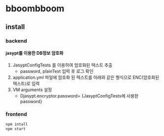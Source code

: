# bboombboom

## install
### backend
#### jasypt를 이용한 DB정보 암호화
1. JasyptConfigTests 를 이용하여 암호화된 텍스트 추출
    - password,  plainText 입력 후 로그 확인
2. application.yml 파일에 암호화 된 텍스트를 아래와 같은 형식으로 ENC(암호화된 텍스트)로 입력
3. VM arguments 설정
    - Djasypt.encryptor.password= {JasyptConfigTests에 사용한 password}

### frontend
``` bash
npm intall
npm start
```

